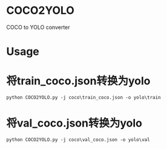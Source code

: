 # COCO2YOLO
COCO to YOLO converter

# Usage
# 将train_coco.json转换为yolo
`python COCO2YOLO.py -j coco\train_coco.json -o yolo\train`

# 将val_coco.json转换为yolo
`python COCO2YOLO.py -j coco\val_coco.json -o yolo\val`